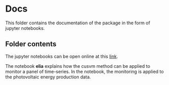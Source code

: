 
# Docs

This folder contains the documentation of the package in the form of jupyter notebooks. 

## Folder contents

The jupyter notebooks can be open online at this 
[link](https://jupyter.org/try).

The notebook **elia** explains how the cusvm method can be applied to monitor a panel of time-series. In the notebook, the monitoring is applied to the photovoltaic energy production data. 




